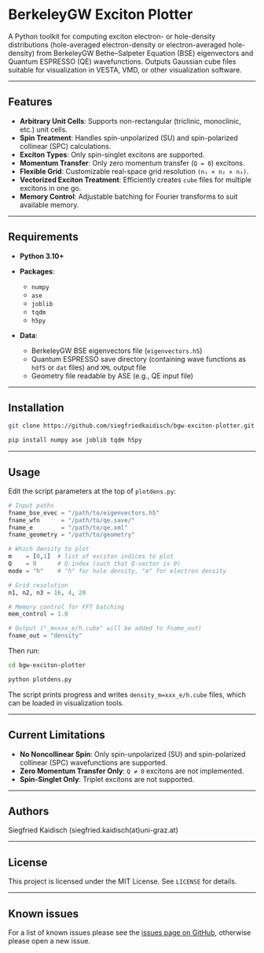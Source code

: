 # BerkeleyGW Exciton Plotter

A Python toolkit for computing exciton electron- or hole-density distributions (hole-averaged electron-density or electron-averaged hole-density) from BerkeleyGW Bethe–Salpeter Equation (BSE) eigenvectors and Quantum ESPRESSO (QE) wavefunctions. Outputs Gaussian cube files suitable for visualization in VESTA, VMD, or other visualization software.

---

## Features

- **Arbitrary Unit Cells**: Supports non-rectangular (triclinic, monoclinic, etc.) unit cells.
- **Spin Treatment**: Handles spin-unpolarized (SU) and spin-polarized collinear (SPC) calculations.
- **Exciton Types**: Only spin-singlet excitons are supported.
- **Momentum Transfer**: Only zero momentum transfer (`Q = 0`) excitons.
- **Flexible Grid**: Customizable real-space grid resolution `(n₁ × n₂ × n₃)`.
- **Vectorized Exciton Treatment**: Efficiently creates `cube` files for multiple excitons in one go.
- **Memory Control**: Adjustable batching for Fourier transforms to suit available memory.

---

## Requirements

- **Python 3.10+**
- **Packages**:
  - `numpy`
  - `ase`
  - `joblib`
  - `tqdm`
  - `h5py`

- **Data**:
  - BerkeleyGW BSE eigenvectors file (`eigenvectors.h5`)
  - Quantum ESPRESSO save directory (containing wave functions as `hdf5` or `dat` files) and `XML` output file
  - Geometry file readable by ASE (e.g., QE input file)

---

## Installation

```bash
git clone https://github.com/siegfriedkaidisch/bgw-exciton-plotter.git

pip install numpy ase joblib tqdm h5py
```

---

## Usage

Edit the script parameters at the top of `plotdens.py`:

```python
# Input paths
fname_bse_evec = "/path/to/eigenvectors.h5"
fname_wfn      = "/path/to/qe.save/"
fname_e        = "/path/to/qe.xml"
fname_geometry = "/path/to/geometry"

# Which density to plot
m    = [0,1]  # list of exciton indices to plot
Q    = 0      # Q-index (such that Q-vector is 0)
mode = "h"    # "h" for hole density, "e" for electron density

# Grid resolution
n1, n2, n3 = 16, 4, 20

# Memory control for FFT batching
mem_control = 1.0

# Output ("_m=xxx_e/h.cube" will be added to fname_out)
fname_out = "density"
```

Then run:

```bash
cd bgw-exciton-plotter

python plotdens.py
```

The script prints progress and writes `density_m=xxx_e/h.cube` files, which can be loaded in visualization tools.

---

## Current Limitations

- **No Noncollinear Spin**: Only spin-unpolarized (SU) and spin-polarized collinear (SPC) wavefunctions are supported.
- **Zero Momentum Transfer Only**: `Q ≠ 0` excitons are not implemented.
- **Spin-Singlet Only**: Triplet excitons are not supported.

---

## Authors

Siegfried Kaidisch (siegfried.kaidisch(at)uni-graz.at)

---

## License

This project is licensed under the MIT License. See `LICENSE` for details.

---

## Known issues

For a list of known issues please see the [issues page on GitHub](https://github.com/siegfriedkaidisch/bgw-exciton-plotter/issues), otherwise please open a new issue.
